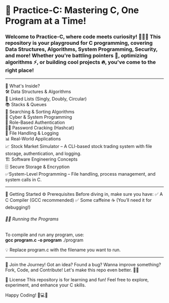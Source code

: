 # 🚀 Practice-C: Mastering C, One Program at a Time!

### Welcome to Practice-C, where code meets curiosity! 🧑‍💻💡 This repository is your playground for C programming, covering Data Structures, Algorithms, System Programming, Security, and more! Whether you're battling pointers 🏹, optimizing algorithms ⚡, or building cool projects 🔥, you've come to the right place!
---
🌟 What's Inside?  
🛠 Data Structures & Algorithms  
🔗 Linked Lists (Singly, Doubly, Circular)  
📚 Stacks & Queues  
🧩 Searching & Sorting Algorithms  
🔐 Cyber & System Programming  
🛂 Role-Based Authentication  
🕵️‍♂️ Password Cracking (Hashcat)  
🔄 File Handling & Logging  
📊 Real-World Applications  
📈 Stock Market Simulator – A CLI-based stock trading system with file storage, authentication, and logging.  
🏗️ Software Engineering Concepts  
🗄️ Secure Storage & Encryption  
✅System-Level Programming – File handling, process management, and system calls in C.


---
🚀 Getting Started
⚙️ Prerequisites
Before diving in, make sure you have:
✅ A C Compiler (GCC recommended)
✅ Some caffeine ☕ (You’ll need it for debugging!)
###### 🏃‍♂️ Running the Programs
To compile and run any program, use:  
**gcc program.c -o program**
./program  

💡 Replace program.c with the filename you want to run.

  ---
🤝 Join the Journey!
Got an idea? Found a bug? Wanna improve something? Fork, Code, and Contribute! Let's make this repo even better. 🚀🔥

📜 License
This repository is for learning and fun! Feel free to explore, experiment, and enhance your C skills.

Happy Coding! 🎯💻✨
